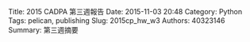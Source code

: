 Title: 2015 CADPA 第三週報告
Date: 2015-11-03 20:48
Category: Python
Tags: pelican, publishing
Slug: 2015cp_hw_w3
Authors: 40323146
Summary: 第三週摘要

